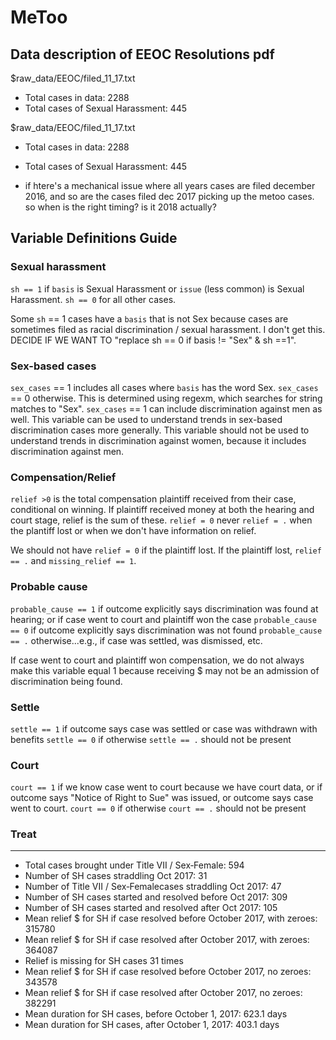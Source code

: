# MeToo

## Data description of EEOC Resolutions pdf

$raw_data/EEOC/filed_11_17.txt
- Total cases in data: 2288
- Total cases of Sexual Harassment: 445

$raw_data/EEOC/filed_11_17.txt
- Total cases in data: 2288
- Total cases of Sexual Harassment: 445


- if htere's a mechanical issue where all years cases are filed december 2016, and so are the cases filed dec 2017 picking up the metoo cases. so when is the right timing? is it 2018 actually? 

## Variable Definitions Guide 
### Sexual harassment
`sh == 1` if `basis` is Sexual Harassment or `issue` (less common) is Sexual Harassment. 
`sh == 0` for all other cases. 

Some `sh` == 1 cases have a `basis` that is not Sex because cases are sometimes filed as racial discrimination / sexual harassment. I don't get this. DECIDE IF WE WANT TO "replace sh == 0 if basis != "Sex" & sh ==1". 

### Sex-based cases
`sex_cases` == 1 includes all cases where `basis` has the word Sex. 
`sex_cases` == 0 otherwise. 
This is determined using regexm, which searches for string matches to "Sex". `sex_cases` == 1 can include discrimination against men as well. This variable can be used to understand trends in sex-based discrimination cases more generally. This variable should not be used to understand trends in discrimination against women, because it includes discrimination against men. 

### Compensation/Relief
`relief >0` is the total compensation plaintiff received from their case, conditional on winning. If plaintiff received money at both the hearing and court stage, relief is the sum of these. 
`relief = 0` never
`relief = .` when the plantiff lost or when we don't have information on relief. 

We should not have `relief = 0` if the plaintiff lost. If the plaintiff lost, `relief == .` and `missing_relief == 1`. 

### Probable cause
`probable_cause == 1` if outcome explicitly says discrimination was found at hearing; or if case went to court and plaintiff won the case
`probable_cause == 0` if outcome explicitly says discrimination was not found
`probable_cause == .` otherwise...e.g., if case was settled, was dismissed, etc. 

If case went to court and plaintiff won compensation, we do not always make this variable equal 1 because receiving $ may not be an admission of discrimination being found. 

### Settle
`settle == 1` if outcome says case was settled or case was withdrawn with benefits 
`settle == 0` if otherwise
`settle == .` should not be present 

### Court 
`court == 1` if we know case went to court because we have court data, or if outcome says "Notice of Right to Sue" was issued, or outcome says case went to court.
`court == 0` if otherwise
`court == .` should not be present

### Treat



----
- Total cases brought under Title VII / Sex‐Female: 594
- Number of SH cases straddling Oct 2017: 31
- Number of Title VII / Sex‐Femalecases straddling Oct 2017: 47
- Number of SH cases started and resolved before Oct 2017: 309
- Number of SH cases started and resolved after Oct 2017: 105
- Mean relief $ for SH if case resolved before October 2017, with zeroes: 315780
- Mean relief $ for SH if case resolved after October 2017, with zeroes: 364087
- Relief is missing for SH cases 31 times
- Mean relief $ for SH if case resolved before October 2017, no zeroes: 343578
- Mean relief $ for SH if case resolved after October 2017, no zeroes: 382291
- Mean duration for SH cases, before October 1, 2017: 623.1 days
- Mean duration for SH cases, after October 1, 2017: 403.1 days



